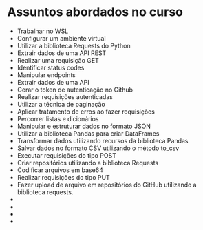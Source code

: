 <h1>Assuntos abordados no curso</h1>
<ul>
    <li>Trabalhar no WSL</li>
    <li>Configurar um ambiente virtual</li>
    <li>Utilizar a biblioteca Requests do Python</li>
    <li>Extrair dados de uma API REST</li>
    <li>Realizar uma requisição GET</li>
    <li>Identificar status codes</li>
    <li>Manipular endpoints</li>
    <li>Extrair dados de uma API</li>
    <li>Gerar o token de autenticação no Github</li>
    <li>Realizar requisições autenticadas</li>
    <li>Utilizar a técnica de paginação</li>
    <li>Aplicar tratamento de erros ao fazer requisições</li>
    <li>Percorrer listas e dicionários</li>
    <li>Manipular e estruturar dados no formato JSON</li>
    <li>Utilizar a biblioteca Pandas para criar DataFrames</li>
    <li>Transformar dados utilizando recursos da biblioteca Pandas</li>
    <li>Salvar dados no formato CSV utilizando o método to_csv</li>
    <li>Executar requisições do tipo POST</li>
    <li>Criar repositórios utilizando a biblioteca Requests</li>
    <li>Codificar arquivos em base64</li>
    <li>Realizar requisições do tipo PUT</li>
    <li>Fazer upload de arquivo em repositórios do GitHub utilizando a biblioteca requests.</li>
    <li></li>
    <li></li>
    <li></li>
    <li></li>
</ul>